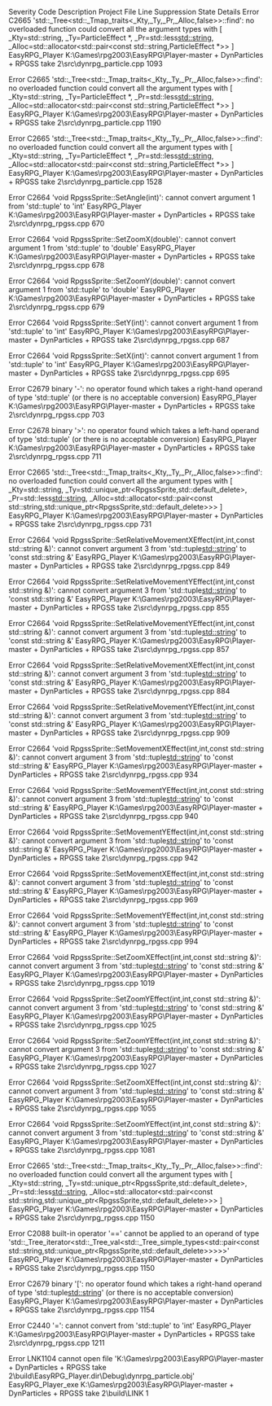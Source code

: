 Severity	Code	Description	Project	File	Line	Suppression State	Details
Error	C2665	'std::_Tree<std::_Tmap_traits<_Kty,_Ty,_Pr,_Alloc,false>>::find': no overloaded function could convert all the argument types
        with
        [
            _Kty=std::string,
            _Ty=ParticleEffect *,
            _Pr=std::less<std::string>,
            _Alloc=std::allocator<std::pair<const std::string,ParticleEffect *>>
        ]	EasyRPG_Player	K:\Games\rpg2003\EasyRPG\Player-master + DynParticles + RPGSS take 2\src\dynrpg_particle.cpp	1093		
        
Error	C2665	'std::_Tree<std::_Tmap_traits<_Kty,_Ty,_Pr,_Alloc,false>>::find': no overloaded function could convert all the argument types
        with
        [
            _Kty=std::string,
            _Ty=ParticleEffect *,
            _Pr=std::less<std::string>,
            _Alloc=std::allocator<std::pair<const std::string,ParticleEffect *>>
        ]	EasyRPG_Player	K:\Games\rpg2003\EasyRPG\Player-master + DynParticles + RPGSS take 2\src\dynrpg_particle.cpp	1190		
        
Error	C2665	'std::_Tree<std::_Tmap_traits<_Kty,_Ty,_Pr,_Alloc,false>>::find': no overloaded function could convert all the argument types
        with
        [
            _Kty=std::string,
            _Ty=ParticleEffect *,
            _Pr=std::less<std::string>,
            _Alloc=std::allocator<std::pair<const std::string,ParticleEffect *>>
        ]	EasyRPG_Player	K:\Games\rpg2003\EasyRPG\Player-master + DynParticles + RPGSS take 2\src\dynrpg_particle.cpp	1528		
        
Error	C2664	'void RpgssSprite::SetAngle(int)': cannot convert argument 1 from 'std::tuple<float>' to 'int'	EasyRPG_Player	K:\Games\rpg2003\EasyRPG\Player-master + DynParticles + RPGSS take 2\src\dynrpg_rpgss.cpp	670		

Error	C2664	'void RpgssSprite::SetZoomX(double)': cannot convert argument 1 from 'std::tuple<float>' to 'double'	EasyRPG_Player	K:\Games\rpg2003\EasyRPG\Player-master + DynParticles + RPGSS take 2\src\dynrpg_rpgss.cpp	678		

Error	C2664	'void RpgssSprite::SetZoomY(double)': cannot convert argument 1 from 'std::tuple<float>' to 'double'	EasyRPG_Player	K:\Games\rpg2003\EasyRPG\Player-master + DynParticles + RPGSS take 2\src\dynrpg_rpgss.cpp	679		

Error	C2664	'void RpgssSprite::SetY(int)': cannot convert argument 1 from 'std::tuple<int>' to 'int'	EasyRPG_Player	K:\Games\rpg2003\EasyRPG\Player-master + DynParticles + RPGSS take 2\src\dynrpg_rpgss.cpp	687		

Error	C2664	'void RpgssSprite::SetX(int)': cannot convert argument 1 from 'std::tuple<int>' to 'int'	EasyRPG_Player	K:\Games\rpg2003\EasyRPG\Player-master + DynParticles + RPGSS take 2\src\dynrpg_rpgss.cpp	695		

Error	C2679	binary '-': no operator found which takes a right-hand operand of type 'std::tuple<int>' (or there is no acceptable conversion)	EasyRPG_Player	K:\Games\rpg2003\EasyRPG\Player-master + DynParticles + RPGSS take 2\src\dynrpg_rpgss.cpp	703		

Error	C2678	binary '>': no operator found which takes a left-hand operand of type 'std::tuple<int>' (or there is no acceptable conversion)	EasyRPG_Player	K:\Games\rpg2003\EasyRPG\Player-master + DynParticles + RPGSS take 2\src\dynrpg_rpgss.cpp	711		

Error	C2665	'std::_Tree<std::_Tmap_traits<_Kty,_Ty,_Pr,_Alloc,false>>::find': no overloaded function could convert all the argument types
        with
        [
            _Kty=std::string,
            _Ty=std::unique_ptr<RpgssSprite,std::default_delete<RpgssSprite>>,
            _Pr=std::less<std::string>,
            _Alloc=std::allocator<std::pair<const std::string,std::unique_ptr<RpgssSprite,std::default_delete<RpgssSprite>>>>
        ]	EasyRPG_Player	K:\Games\rpg2003\EasyRPG\Player-master + DynParticles + RPGSS take 2\src\dynrpg_rpgss.cpp	731		
        
Error	C2664	'void RpgssSprite::SetRelativeMovementXEffect(int,int,const std::string &)': cannot convert argument 3 from 'std::tuple<std::string>' to 'const std::string &'	EasyRPG_Player	K:\Games\rpg2003\EasyRPG\Player-master + DynParticles + RPGSS take 2\src\dynrpg_rpgss.cpp	849		

Error	C2664	'void RpgssSprite::SetRelativeMovementYEffect(int,int,const std::string &)': cannot convert argument 3 from 'std::tuple<std::string>' to 'const std::string &'	EasyRPG_Player	K:\Games\rpg2003\EasyRPG\Player-master + DynParticles + RPGSS take 2\src\dynrpg_rpgss.cpp	855		

Error	C2664	'void RpgssSprite::SetRelativeMovementYEffect(int,int,const std::string &)': cannot convert argument 3 from 'std::tuple<std::string>' to 'const std::string &'	EasyRPG_Player	K:\Games\rpg2003\EasyRPG\Player-master + DynParticles + RPGSS take 2\src\dynrpg_rpgss.cpp	857		

Error	C2664	'void RpgssSprite::SetRelativeMovementXEffect(int,int,const std::string &)': cannot convert argument 3 from 'std::tuple<std::string>' to 'const std::string &'	EasyRPG_Player	K:\Games\rpg2003\EasyRPG\Player-master + DynParticles + RPGSS take 2\src\dynrpg_rpgss.cpp	884		

Error	C2664	'void RpgssSprite::SetRelativeMovementYEffect(int,int,const std::string &)': cannot convert argument 3 from 'std::tuple<std::string>' to 'const std::string &'	EasyRPG_Player	K:\Games\rpg2003\EasyRPG\Player-master + DynParticles + RPGSS take 2\src\dynrpg_rpgss.cpp	909		

Error	C2664	'void RpgssSprite::SetMovementXEffect(int,int,const std::string &)': cannot convert argument 3 from 'std::tuple<std::string>' to 'const std::string &'	EasyRPG_Player	K:\Games\rpg2003\EasyRPG\Player-master + DynParticles + RPGSS take 2\src\dynrpg_rpgss.cpp	934		

Error	C2664	'void RpgssSprite::SetMovementYEffect(int,int,const std::string &)': cannot convert argument 3 from 'std::tuple<std::string>' to 'const std::string &'	EasyRPG_Player	K:\Games\rpg2003\EasyRPG\Player-master + DynParticles + RPGSS take 2\src\dynrpg_rpgss.cpp	940		

Error	C2664	'void RpgssSprite::SetMovementYEffect(int,int,const std::string &)': cannot convert argument 3 from 'std::tuple<std::string>' to 'const std::string &'	EasyRPG_Player	K:\Games\rpg2003\EasyRPG\Player-master + DynParticles + RPGSS take 2\src\dynrpg_rpgss.cpp	942		

Error	C2664	'void RpgssSprite::SetMovementXEffect(int,int,const std::string &)': cannot convert argument 3 from 'std::tuple<std::string>' to 'const std::string &'	EasyRPG_Player	K:\Games\rpg2003\EasyRPG\Player-master + DynParticles + RPGSS take 2\src\dynrpg_rpgss.cpp	969		

Error	C2664	'void RpgssSprite::SetMovementYEffect(int,int,const std::string &)': cannot convert argument 3 from 'std::tuple<std::string>' to 'const std::string &'	EasyRPG_Player	K:\Games\rpg2003\EasyRPG\Player-master + DynParticles + RPGSS take 2\src\dynrpg_rpgss.cpp	994		

Error	C2664	'void RpgssSprite::SetZoomXEffect(int,int,const std::string &)': cannot convert argument 3 from 'std::tuple<std::string>' to 'const std::string &'	EasyRPG_Player	K:\Games\rpg2003\EasyRPG\Player-master + DynParticles + RPGSS take 2\src\dynrpg_rpgss.cpp	1019		

Error	C2664	'void RpgssSprite::SetZoomYEffect(int,int,const std::string &)': cannot convert argument 3 from 'std::tuple<std::string>' to 'const std::string &'	EasyRPG_Player	K:\Games\rpg2003\EasyRPG\Player-master + DynParticles + RPGSS take 2\src\dynrpg_rpgss.cpp	1025		

Error	C2664	'void RpgssSprite::SetZoomYEffect(int,int,const std::string &)': cannot convert argument 3 from 'std::tuple<std::string>' to 'const std::string &'	EasyRPG_Player	K:\Games\rpg2003\EasyRPG\Player-master + DynParticles + RPGSS take 2\src\dynrpg_rpgss.cpp	1027		

Error	C2664	'void RpgssSprite::SetZoomXEffect(int,int,const std::string &)': cannot convert argument 3 from 'std::tuple<std::string>' to 'const std::string &'	EasyRPG_Player	K:\Games\rpg2003\EasyRPG\Player-master + DynParticles + RPGSS take 2\src\dynrpg_rpgss.cpp	1055		

Error	C2664	'void RpgssSprite::SetZoomYEffect(int,int,const std::string &)': cannot convert argument 3 from 'std::tuple<std::string>' to 'const std::string &'	EasyRPG_Player	K:\Games\rpg2003\EasyRPG\Player-master + DynParticles + RPGSS take 2\src\dynrpg_rpgss.cpp	1081		

Error	C2665	'std::_Tree<std::_Tmap_traits<_Kty,_Ty,_Pr,_Alloc,false>>::find': no overloaded function could convert all the argument types
        with
        [
            _Kty=std::string,
            _Ty=std::unique_ptr<RpgssSprite,std::default_delete<RpgssSprite>>,
            _Pr=std::less<std::string>,
            _Alloc=std::allocator<std::pair<const std::string,std::unique_ptr<RpgssSprite,std::default_delete<RpgssSprite>>>>
        ]	EasyRPG_Player	K:\Games\rpg2003\EasyRPG\Player-master + DynParticles + RPGSS take 2\src\dynrpg_rpgss.cpp	1150		
        
Error	C2088	built-in operator '==' cannot be applied to an operand of type 'std::_Tree_iterator<std::_Tree_val<std::_Tree_simple_types<std::pair<const std::string,std::unique_ptr<RpgssSprite,std::default_delete<RpgssSprite>>>>>>'	EasyRPG_Player	K:\Games\rpg2003\EasyRPG\Player-master + DynParticles + RPGSS take 2\src\dynrpg_rpgss.cpp	1150		

Error	C2679	binary '[': no operator found which takes a right-hand operand of type 'std::tuple<std::string>' (or there is no acceptable conversion)	EasyRPG_Player	K:\Games\rpg2003\EasyRPG\Player-master + DynParticles + RPGSS take 2\src\dynrpg_rpgss.cpp	1154		

Error	C2440	'=': cannot convert from 'std::tuple<int>' to 'int'	EasyRPG_Player	K:\Games\rpg2003\EasyRPG\Player-master + DynParticles + RPGSS take 2\src\dynrpg_rpgss.cpp	1211		

Error	LNK1104	cannot open file 'K:\Games\rpg2003\EasyRPG\Player-master + DynParticles + RPGSS take 2\build\EasyRPG_Player.dir\Debug\dynrpg_particle.obj'	EasyRPG_Player_exe	K:\Games\rpg2003\EasyRPG\Player-master + DynParticles + RPGSS take 2\build\LINK	1		
